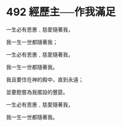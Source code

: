 # 492 經歷主──作我滿足

一生必有恩惠﹑慈愛隨著我，

我一生一世都隨著我；

一生必有恩惠﹑慈愛隨著我，

我一生一世都隨著我。　

我且要住在神的殿中，直到永遠；

並要飽嘗為我擺設的豐筵。

一生必有恩惠﹑慈愛隨著我，

我一生一世都隨著我。　

